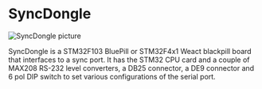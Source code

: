 # SyncDongle

![SyncDongle picture](https://i.imgur.com/0xaaw5Dl.jpg)

SyncDongle is a STM32F103 BluePill or STM32F4x1 Weact blackpill board that interfaces to a sync port. It has the STM32 CPU card and a couple of MAX208 RS-232 level converters, a DB25 connector, a DE9 connector and 6 pol DIP switch to set various configurations of the serial port.
